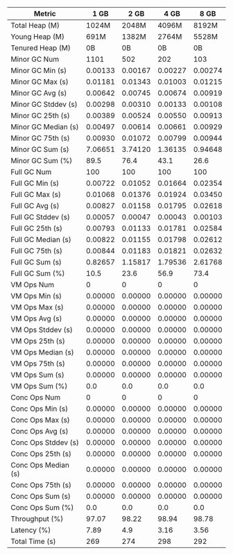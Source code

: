 | Metric | 1 GB | 2 GB | 4 GB | 8 GB |
|------|----|----|----|----|
| Total Heap (M) | 1024M | 2048M | 4096M | 8192M |
| Young Heap (M) | 691M | 1382M | 2764M | 5528M |
| Tenured Heap (M) | 0B | 0B | 0B | 0B |
| Minor GC Num | 1101 | 502 | 202 | 103 |
| Minor GC Min (s) | 0.00133 | 0.00167 | 0.00227 | 0.00274 |
| Minor GC Max (s) | 0.01181 | 0.01343 | 0.01003 | 0.01215 |
| Minor GC Avg (s) | 0.00642 | 0.00745 | 0.00674 | 0.00919 |
| Minor GC Stddev (s) | 0.00298 | 0.00310 | 0.00133 | 0.00108 |
| Minor GC 25th (s) | 0.00389 | 0.00524 | 0.00550 | 0.00913 |
| Minor GC Median (s) | 0.00497 | 0.00614 | 0.00661 | 0.00929 |
| Minor GC 75th (s) | 0.00930 | 0.01072 | 0.00799 | 0.00944 |
| Minor GC Sum (s) | 7.06651 | 3.74120 | 1.36135 | 0.94648 |
| Minor GC Sum (%) | 89.5 | 76.4 | 43.1 | 26.6 |
| Full GC Num | 100 | 100 | 100 | 100 |
| Full GC Min (s) | 0.00722 | 0.01052 | 0.01664 | 0.02354 |
| Full GC Max (s) | 0.01068 | 0.01376 | 0.01924 | 0.03450 |
| Full GC Avg (s) | 0.00827 | 0.01158 | 0.01795 | 0.02618 |
| Full GC Stddev (s) | 0.00057 | 0.00047 | 0.00043 | 0.00103 |
| Full GC 25th (s) | 0.00793 | 0.01133 | 0.01781 | 0.02584 |
| Full GC Median (s) | 0.00822 | 0.01155 | 0.01798 | 0.02612 |
| Full GC 75th (s) | 0.00844 | 0.01183 | 0.01821 | 0.02632 |
| Full GC Sum (s) | 0.82657 | 1.15817 | 1.79536 | 2.61768 |
| Full GC Sum (%) | 10.5 | 23.6 | 56.9 | 73.4 |
| VM Ops Num | 0 | 0 | 0 | 0 |
| VM Ops Min (s) | 0.00000 | 0.00000 | 0.00000 | 0.00000 |
| VM Ops Max (s) | 0.00000 | 0.00000 | 0.00000 | 0.00000 |
| VM Ops Avg (s) | 0.00000 | 0.00000 | 0.00000 | 0.00000 |
| VM Ops Stddev (s) | 0.00000 | 0.00000 | 0.00000 | 0.00000 |
| VM Ops 25th (s) | 0.00000 | 0.00000 | 0.00000 | 0.00000 |
| VM Ops Median (s) | 0.00000 | 0.00000 | 0.00000 | 0.00000 |
| VM Ops 75th (s) | 0.00000 | 0.00000 | 0.00000 | 0.00000 |
| VM Ops Sum (s) | 0.00000 | 0.00000 | 0.00000 | 0.00000 |
| VM Ops Sum (%) | 0.0 | 0.0 | 0.0 | 0.0 |
| Conc Ops Num | 0 | 0 | 0 | 0 |
| Conc Ops Min (s) | 0.00000 | 0.00000 | 0.00000 | 0.00000 |
| Conc Ops Max (s) | 0.00000 | 0.00000 | 0.00000 | 0.00000 |
| Conc Ops Avg (s) | 0.00000 | 0.00000 | 0.00000 | 0.00000 |
| Conc Ops Stddev (s) | 0.00000 | 0.00000 | 0.00000 | 0.00000 |
| Conc Ops 25th (s) | 0.00000 | 0.00000 | 0.00000 | 0.00000 |
| Conc Ops Median (s) | 0.00000 | 0.00000 | 0.00000 | 0.00000 |
| Conc Ops 75th (s) | 0.00000 | 0.00000 | 0.00000 | 0.00000 |
| Conc Ops Sum (s) | 0.00000 | 0.00000 | 0.00000 | 0.00000 |
| Conc Ops Sum (%) | 0.0 | 0.0 | 0.0 | 0.0 |
| Throughput (%) | 97.07 | 98.22 | 98.94 | 98.78 |
| Latency (%) | 7.89 | 4.9 | 3.16 | 3.56 |
| Total Time (s) | 269 | 274 | 298 | 292 |
